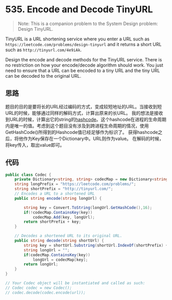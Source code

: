 # 535. Encode and Decode TinyURL

> Note: This is a companion problem to the System Design problem: Design TinyURL.

TinyURL is a URL shortening service where you enter a URL such as `https://leetcode.com/problems/design-tinyurl` and it returns a short URL such as `http://tinyurl.com/4e9iAk`.

Design the encode and decode methods for the TinyURL service. There is no restriction on how your encode/decode algorithm should work. You just need to ensure that a URL can be encoded to a tiny URL and the tiny URL can be decoded to the original URL.

## 思路

题目的目的是要将长的URL经过编码的方式，变成较短地址的URL。当接收到短URL的时候，能够通过同样的解码方式，计算出原来的长URL。
我的想法是接收到URL的时候，计算出它的string的[hashcode](https://docs.microsoft.com/en-us/dotnet/api/system.string.gethashcode?view=netframework-4.8)。这个hashcode在进程的生命周期内是唯一的值。考虑到这个题目没有涉及到跨进程生命周期的情况，使用GetHashCode()所得到的Hashcode值已经足够作为标识了。
获得hashcode之后，将他作为Key保存在一个Dictionary中。URL则作为value。
在解码的时候，将key传入，取出value即可。

## 代码

``` csharp
public class Codec {
    private Dictionary<string, string> codecMap = new Dictionary<string, string>();
    string longPrefix = "https://leetcode.com/problems/";
    string shortPrefix = "http://tinyurl.com/";
    // Encodes a URL to a shortened URL
    public string encode(string longUrl) {

        string key = Convert.ToString(longUrl.GetHashCode(),16);
        if(!codecMap.ContainsKey(key))
            codecMap.Add(key, longUrl);
        return shortPrefix + key;
    }

    // Decodes a shortened URL to its original URL.
    public string decode(string shortUrl) {
        string key = shortUrl.Substring(shortUrl.IndexOf(shortPrefix) + shortPrefix.Length);
        string longUrl = "";
        if(codecMap.ContainsKey(key))
            longUrl = codecMap[key];
        return longUrl;
    }
}

// Your Codec object will be instantiated and called as such:
// Codec codec = new Codec();
// codec.decode(codec.encode(url));
```
